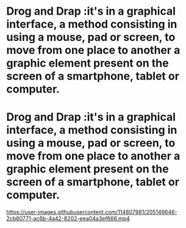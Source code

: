 # Drog and Drap :it's in a graphical interface, a method consisting in using a mouse, pad or screen, to move from one place to another a graphic element present on the screen of a smartphone, tablet or computer.
# Drog and Drap :it's in a graphical interface, a method consisting in using a mouse, pad or screen, to move from one place to another a graphic element present on the screen of a smartphone, tablet or computer.
https://user-images.githubusercontent.com/114807981/205149646-2cb80771-ac6b-4a42-8202-eea04a3ef666.mp4

